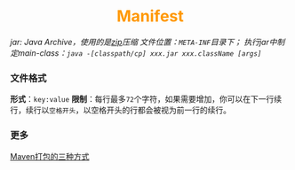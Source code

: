 # <div style="text-align:center;color:#FF9900">Manifest</div>
*jar: Java Archive，使用的是[zip][ZIP-维基百科]压缩*
*文件位置：`META-INF`目录下；*
*执行jar中制定main-class：`java -[classpath/cp] xxx.jar xxx.className [args]`*
### 文件格式
**形式**：`key:value`
**限制**：每行最多`72`个字符，如果需要增加，你可以在下一行续行，续行以`空格开头`，以空格开头的行都会被视为前一行的续行。









### 更多
[Maven打包的三种方式][]





[ZIP-维基百科]:https://zh.wikipedia.org/wiki/ZIP%E6%A0%BC%E5%BC%8F
[Maven打包的三种方式]:https://blog.csdn.net/daiyutage/article/details/53739452
